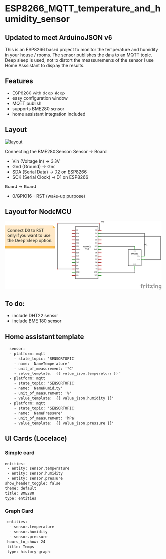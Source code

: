 # ESP8266_MQTT_temperature_and_humidity_sensor

## Updated to meet ArduinoJSON v6
This is an ESP8266 based project to monitor the temperature and humidity in your house / rooms. 
The sensor publishes the data to an MQTT topic. Deep sleep is used, not to distort the meassurements of the sensor I use Home Asssistant to display the results.

## Features
  - ESP8266 with deep sleep
  - easy configuration window
  - MQTT publish
  - supports BME280 sensor
  - home assistant integration included
  
## Layout
![layout](https://github.com/Nanunan/ESP8266_MQTT_temperature_and_humidity_sensor/blob/master/Media/Layout_DHT22.png)


Connecting the BME280 Sensor:
Sensor        ->        Board
- Vin (Voltage In)    ->  3.3V
- Gnd (Ground)        ->  Gnd
- SDA (Serial Data)   ->  D2 on ESP8266
- SCK (Serial Clock)  ->  D1 on ESP8266

Board         ->        Board
- 0/GPIO16 - RST (wake-up purpose)

## Layout for NodeMCU
![layout](https://github.com/ido1990/ESP8266_MQTT_temperature_and_humidity_sensor/blob/master/Media/Layout_NodeMCU.png)


## To do:
  - include DHT22 sensor
  - include BME 180 sensor
  
  
## Home assistant template
```
  sensor:
  - platform: mqtt
    - state_topic: 'SENSORTOPIC'
    - name: 'NameTemperature'
    - unit_of_measurement: '°C'
    - value_template: '{{ value_json.temperature }}'
  - platform: mqtt
    - state_topic: 'SENSORTOPIC'
    - name: 'NameHumidity'
    - unit_of_measurement: '%'
    - value_template: '{{ value_json.humidity }}'
  - platform: mqtt
    - state_topic: 'SENSORTOPIC'
    - name: 'NamePressure'
    - unit_of_measurement: 'hPa'
    - value_template: '{{ value_json.pressure }}'
```
## UI Cards (Locelace)
 ### Simple card
 ```
 entities:
  - entity: sensor.temperature
  - entity: sensor.humidity
  - entity: sensor.pressure
 show_header_toggle: false
 theme: default
 title: BME280
 type: entities
``` 
 ### Graph Card
```
 entities:
  - sensor.temperature
  - sensor.humidity
  - sensor.pressure
 hours_to_show: 24
 title: Temps
 type: history-graph
```
